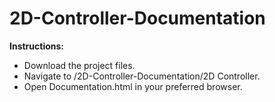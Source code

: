 # 2D-Controller-Documentation

__Instructions:__
- Download the project files.
- Navigate to /2D-Controller-Documentation/2D Controller.
- Open Documentation.html in your preferred browser.
